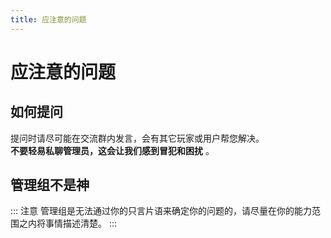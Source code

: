 ```yaml
---
title: 应注意的问题
---
```

# 应注意的问题


## 如何提问
提问时请尽可能在交流群内发言，会有其它玩家或用户帮您解决。  
**不要轻易私聊管理员，这会让我们感到冒犯和困扰** 。

## 管理组不是神

:::
注意 管理组是无法通过你的只言片语来确定你的问题的，请尽量在你的能力范围之内将事情描述清楚。
:::
